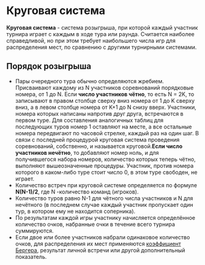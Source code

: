 # Круговая система

**Круговая система** - система розыгрыша, при которой каждый участник турнира играет с каждым в ходе тура или раунда. Считается наиболее справедливой, но при этом требует наибольшего числа игр для распределения мест, по сравнению с другими турнирными системами.

## Порядок розыгрыша

- Пары очередного тура обычно определяются жребием. Присваивают каждому из N участников соревнований порядковые номера, от 1 до N. Если **число участников чётно**, то есть N = 2K, то записывают в правом столбце сверху вниз номера от 1 до K сверху вниз, а в левом столбце номера от K+1 до N снизу вверх. Участники, номера которых написаны напротив друг друга, встречаются в первом туре. Для составления аналогичных таблиц для последующих туров номер 1 оставляют на месте, а все остальные номера передвигают по часовой стрелке, каждый раз на один шаг. В связи с последней процедурой круговая система проведения соревнований, собственно, и называется круговой.**Если число участников нечётно**, то добавляют номер ноль, и для получившегося набора номеров, количество которых теперь чётно, выполняют вышеозначенные процедуры. Участник, против номера которого в каком-либо туре стоит число 0, в этом туре свободен, не играет.
- Количество встреч при круговой системе определяется по формуле **N(N-1)/2**, где N -количество команд (игроков).
- Количество туров равно N-1 для чётного числа участников и N для нечётного (в последнем случае каждый участник пропускает один тур, в котором ему не находится соперника).
- По результатам каждой игры участнику начисляется определённое количество очков, набранные очки в течение всего турнира суммируются.
- Если двое или более участников набрали одинаковое количество очков, для распределения их мест применяются [коэффициент Бергера](./berger), результат личной встречи или другой дополнительный показатель.
